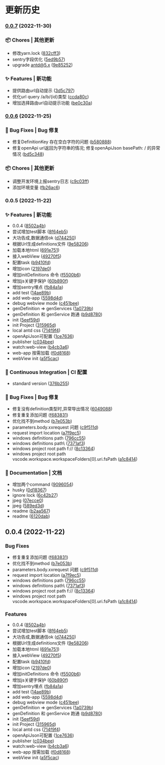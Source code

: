 # 更新历史 


### [0.0.7](https://github.com/leizelong/swagger-generate-ts/compare/v0.0.6...v0.0.7) (2022-11-30)


### 📦 Chores | 其他更新

* 修改yarn.lock ([832cff3](https://github.com/leizelong/swagger-generate-ts/commit/832cff30a4b38af5ee8623367e5d4f66158d2e29))
* sentry字段优化 ([5ed9b57](https://github.com/leizelong/swagger-generate-ts/commit/5ed9b574d2c61e23b106e48703583729bc7905c7))
* upgrade antd@5.x ([9e85252](https://github.com/leizelong/swagger-generate-ts/commit/9e85252103414296d1e63b0f16ba3006b2a227d4))


### ✨ Features | 新功能

* 提供路由url自动提示 ([3d5c797](https://github.com/leizelong/swagger-generate-ts/commit/3d5c7978ceca9149560d0ad9e942ddf54df37d2c))
* 优化url query /a/b/{id}类型 ([ccda80c](https://github.com/leizelong/swagger-generate-ts/commit/ccda80c584f00d3d89e7b5e9b2577beb8b39135a))
* 增加选择路由url自动提示功能 ([be0c30a](https://github.com/leizelong/swagger-generate-ts/commit/be0c30a06a33946e39ebe0993ef317fd79896775))

### [0.0.6](https://github.com/leizelong/swagger-generate-ts/compare/v0.0.5...v0.0.6) (2022-11-25)


### 🐛 Bug Fixes | Bug 修复

* 修复DefinitionKey 存在空白字符的问题 ([b580888](https://github.com/leizelong/swagger-generate-ts/commit/b580888401dea508a8b651abdbc0f84d8f662e00))
* 修复openApi url返回为字符串的情况; 修复openApiJson basePath: / 的异常情况 ([bd5c348](https://github.com/leizelong/swagger-generate-ts/commit/bd5c348b8296aa401b6413ac438bce7ac9fca670))


### 📦 Chores | 其他更新

* 调整开发环境上报sentry日志 ([c9c03ff](https://github.com/leizelong/swagger-generate-ts/commit/c9c03ffac1d210aad30cff5f75ea5a391e1ce25e))
* 添加环境变量 ([fb26ac6](https://github.com/leizelong/swagger-generate-ts/commit/fb26ac6eb3932345aa55b439a914cdd79321dfb4))

### 0.0.5 (2022-11-22)


### ✨ Features | 新功能

* 0.0.4 ([8502a4b](https://github.com/leizelong/swagger-generate-ts/commit/8502a4b1f99326ca0a536e308cf7ead359d3f65c))
* 尝试增加test脚本 ([8f64eb5](https://github.com/leizelong/swagger-generate-ts/commit/8f64eb59965c4dfe946604bbc1cb8e625e6ce40c))
* 大功告成,数据通信ok ([d744250](https://github.com/leizelong/swagger-generate-ts/commit/d744250a601e8ebfbbcc31dca3b0ee0ae41e7c79))
* 根据Url生成definitions文件 ([9e58206](https://github.com/leizelong/swagger-generate-ts/commit/9e58206e0804005cdf6b3e4129c72ed53f06cffa))
* 加载本地html ([691e751](https://github.com/leizelong/swagger-generate-ts/commit/691e75110ccb74f71404fe19239d4088d5dcfb7b))
* 接入webView ([49270f5](https://github.com/leizelong/swagger-generate-ts/commit/49270f5f93a2b15e9c9b04330a44b99c8c8d0e82))
* 配置task ([b9410fd](https://github.com/leizelong/swagger-generate-ts/commit/b9410fd718d2c535aaf70af1f320c2904468b1b8))
* 增加icon ([2197de0](https://github.com/leizelong/swagger-generate-ts/commit/2197de0d25fa05b857fe1858084a89797448f0b8))
* 增加initDefinitions 命令 ([f5500b6](https://github.com/leizelong/swagger-generate-ts/commit/f5500b6d4ec8119ccdd62254a2451f70705d6d3e))
* 增加js关键字保护 ([60b890f](https://github.com/leizelong/swagger-generate-ts/commit/60b890f3bbe6b48ac09f0d47a7742967579f07de))
* 增加sentry埋点 ([fb84a1a](https://github.com/leizelong/swagger-generate-ts/commit/fb84a1ac1b94db70e78093e50e95add08dc0f3ec))
* add test ([14ae89b](https://github.com/leizelong/swagger-generate-ts/commit/14ae89b6d35508e81207f0f3c598b8fdbb4f08e4))
* add web-app ([5598d4d](https://github.com/leizelong/swagger-generate-ts/commit/5598d4df01ab94c6e8cbb3a8da16c659d66c64fc))
* debug webview  mode ([c451bee](https://github.com/leizelong/swagger-generate-ts/commit/c451beee4f9aa37083d2589fe99e273c30ceb49c))
* genDefinition => genServices ([1a0739b](https://github.com/leizelong/swagger-generate-ts/commit/1a0739b3f61287c84a5b943aa1f7ea022a53698f))
* genDefinition 和 genService 跑通 ([b9d8780](https://github.com/leizelong/swagger-generate-ts/commit/b9d878045733c54102f1f4c323df5d5dea7af5ec))
* init ([5eef59d](https://github.com/leizelong/swagger-generate-ts/commit/5eef59db2c54014862890e6625b1156967138ca9))
* init Project ([315965d](https://github.com/leizelong/swagger-generate-ts/commit/315965de69dbcf64d49f0ead3e29ad106859676f))
* local antd css ([714f9f4](https://github.com/leizelong/swagger-generate-ts/commit/714f9f44caa7a7495dfe4153ecfa3186948cfced))
* openApiJson可配置 ([1ce7636](https://github.com/leizelong/swagger-generate-ts/commit/1ce7636674c85f368555d46d780b754fb46df29c))
* publisher ([c034bee](https://github.com/leizelong/swagger-generate-ts/commit/c034bee861bd5b038e6c0259332f415590f9c778))
* watch:web-view ([b4cb3a6](https://github.com/leizelong/swagger-generate-ts/commit/b4cb3a65664cb054b5b3f7dc6657a5ef76c7e84d))
* web-app 按需加载 ([f0d8168](https://github.com/leizelong/swagger-generate-ts/commit/f0d8168d87846a344957bda5fabca0eccc135a6b))
* webView init ([a5f5cac](https://github.com/leizelong/swagger-generate-ts/commit/a5f5caca6b7f3b48c2bf859fbe79559fd3691086))


### 🔧 Continuous Integration | CI 配置

* standard version ([376b255](https://github.com/leizelong/swagger-generate-ts/commit/376b25596ac18f93b63b95002a52f482c310609e))


### 🐛 Bug Fixes | Bug 修复

* 修复没有definition类型时,异常导出情况 ([6049088](https://github.com/leizelong/swagger-generate-ts/commit/6049088ef3b069ccf6910aff4cb1867b1d7d9d88))
* 修复重复添加问题 ([f683831](https://github.com/leizelong/swagger-generate-ts/commit/f683831c014388bedef36d744e8c7333c43e8a78))
* 优化找不到method ([b7e053b](https://github.com/leizelong/swagger-generate-ts/commit/b7e053b924536597919335c290877b71c3d0348b))
* parameters.body.xxrequest 问题 ([c9f511d](https://github.com/leizelong/swagger-generate-ts/commit/c9f511d592d98588e4e7d4da3e9174accdf9f712))
* request import location ([a7f9ec5](https://github.com/leizelong/swagger-generate-ts/commit/a7f9ec54000f9177dba7ba464825acd130dff342))
* windows definitions path ([796cc55](https://github.com/leizelong/swagger-generate-ts/commit/796cc555845cbe931949ab0c98d27444992d1a88))
* windows definitions path\\ ([7371af3](https://github.com/leizelong/swagger-generate-ts/commit/7371af3cbee0333cb535d7dde4355f0cadcd8dd3))
* windows project root path f:// ([8c13364](https://github.com/leizelong/swagger-generate-ts/commit/8c13364d7fb4a9f74432f0bfa7a5e0e091de0972))
* windows project root path vscode.workspace.workspaceFolders[0].uri.fsPath ([a1c8414](https://github.com/leizelong/swagger-generate-ts/commit/a1c841445c5a2fa821e84853e776565a535b61a5))


### 📝 Documentation | 文档

* 增加两个command ([9096054](https://github.com/leizelong/swagger-generate-ts/commit/90960541f4ce1521a28608d4e5d7c50b1465cb83))
* husky ([0d18367](https://github.com/leizelong/swagger-generate-ts/commit/0d18367cc96f9219cca1cd237f5b5bdb78555b87))
* ignore lock ([6c42b27](https://github.com/leizelong/swagger-generate-ts/commit/6c42b27f336da3f55ec102c708508212ee55510f))
* jpeg ([07ecce0](https://github.com/leizelong/swagger-generate-ts/commit/07ecce072b9eef53ec528253e07d71491fbac161))
* jpeg ([589ed3d](https://github.com/leizelong/swagger-generate-ts/commit/589ed3d13dc262c20b7ffa9216548976f5a889a2))
* readme ([b2aa567](https://github.com/leizelong/swagger-generate-ts/commit/b2aa5679f62632f4078d211a1a4d46f586c7e0ef))
* readme ([6120dab](https://github.com/leizelong/swagger-generate-ts/commit/6120dab38a3fb8036b7d45c1c0c0ac6e52d02422))

## 0.0.4 (2022-11-22)


### Bug Fixes

* 修复重复添加问题 ([f683831](https://github.com/leizelong/swagger-generate-ts/commit/f683831c014388bedef36d744e8c7333c43e8a78))
* 优化找不到method ([b7e053b](https://github.com/leizelong/swagger-generate-ts/commit/b7e053b924536597919335c290877b71c3d0348b))
* parameters.body.xxrequest 问题 ([c9f511d](https://github.com/leizelong/swagger-generate-ts/commit/c9f511d592d98588e4e7d4da3e9174accdf9f712))
* request import location ([a7f9ec5](https://github.com/leizelong/swagger-generate-ts/commit/a7f9ec54000f9177dba7ba464825acd130dff342))
* windows definitions path ([796cc55](https://github.com/leizelong/swagger-generate-ts/commit/796cc555845cbe931949ab0c98d27444992d1a88))
* windows definitions path\\ ([7371af3](https://github.com/leizelong/swagger-generate-ts/commit/7371af3cbee0333cb535d7dde4355f0cadcd8dd3))
* windows project root path f:// ([8c13364](https://github.com/leizelong/swagger-generate-ts/commit/8c13364d7fb4a9f74432f0bfa7a5e0e091de0972))
* windows project root path vscode.workspace.workspaceFolders[0].uri.fsPath ([a1c8414](https://github.com/leizelong/swagger-generate-ts/commit/a1c841445c5a2fa821e84853e776565a535b61a5))


### Features

* 0.0.4 ([8502a4b](https://github.com/leizelong/swagger-generate-ts/commit/8502a4b1f99326ca0a536e308cf7ead359d3f65c))
* 尝试增加test脚本 ([8f64eb5](https://github.com/leizelong/swagger-generate-ts/commit/8f64eb59965c4dfe946604bbc1cb8e625e6ce40c))
* 大功告成,数据通信ok ([d744250](https://github.com/leizelong/swagger-generate-ts/commit/d744250a601e8ebfbbcc31dca3b0ee0ae41e7c79))
* 根据Url生成definitions文件 ([9e58206](https://github.com/leizelong/swagger-generate-ts/commit/9e58206e0804005cdf6b3e4129c72ed53f06cffa))
* 加载本地html ([691e751](https://github.com/leizelong/swagger-generate-ts/commit/691e75110ccb74f71404fe19239d4088d5dcfb7b))
* 接入webView ([49270f5](https://github.com/leizelong/swagger-generate-ts/commit/49270f5f93a2b15e9c9b04330a44b99c8c8d0e82))
* 配置task ([b9410fd](https://github.com/leizelong/swagger-generate-ts/commit/b9410fd718d2c535aaf70af1f320c2904468b1b8))
* 增加icon ([2197de0](https://github.com/leizelong/swagger-generate-ts/commit/2197de0d25fa05b857fe1858084a89797448f0b8))
* 增加initDefinitions 命令 ([f5500b6](https://github.com/leizelong/swagger-generate-ts/commit/f5500b6d4ec8119ccdd62254a2451f70705d6d3e))
* 增加js关键字保护 ([60b890f](https://github.com/leizelong/swagger-generate-ts/commit/60b890f3bbe6b48ac09f0d47a7742967579f07de))
* 增加sentry埋点 ([fb84a1a](https://github.com/leizelong/swagger-generate-ts/commit/fb84a1ac1b94db70e78093e50e95add08dc0f3ec))
* add test ([14ae89b](https://github.com/leizelong/swagger-generate-ts/commit/14ae89b6d35508e81207f0f3c598b8fdbb4f08e4))
* add web-app ([5598d4d](https://github.com/leizelong/swagger-generate-ts/commit/5598d4df01ab94c6e8cbb3a8da16c659d66c64fc))
* debug webview  mode ([c451bee](https://github.com/leizelong/swagger-generate-ts/commit/c451beee4f9aa37083d2589fe99e273c30ceb49c))
* genDefinition => genServices ([1a0739b](https://github.com/leizelong/swagger-generate-ts/commit/1a0739b3f61287c84a5b943aa1f7ea022a53698f))
* genDefinition 和 genService 跑通 ([b9d8780](https://github.com/leizelong/swagger-generate-ts/commit/b9d878045733c54102f1f4c323df5d5dea7af5ec))
* init ([5eef59d](https://github.com/leizelong/swagger-generate-ts/commit/5eef59db2c54014862890e6625b1156967138ca9))
* init Project ([315965d](https://github.com/leizelong/swagger-generate-ts/commit/315965de69dbcf64d49f0ead3e29ad106859676f))
* local antd css ([714f9f4](https://github.com/leizelong/swagger-generate-ts/commit/714f9f44caa7a7495dfe4153ecfa3186948cfced))
* openApiJson可配置 ([1ce7636](https://github.com/leizelong/swagger-generate-ts/commit/1ce7636674c85f368555d46d780b754fb46df29c))
* publisher ([c034bee](https://github.com/leizelong/swagger-generate-ts/commit/c034bee861bd5b038e6c0259332f415590f9c778))
* watch:web-view ([b4cb3a6](https://github.com/leizelong/swagger-generate-ts/commit/b4cb3a65664cb054b5b3f7dc6657a5ef76c7e84d))
* web-app 按需加载 ([f0d8168](https://github.com/leizelong/swagger-generate-ts/commit/f0d8168d87846a344957bda5fabca0eccc135a6b))
* webView init ([a5f5cac](https://github.com/leizelong/swagger-generate-ts/commit/a5f5caca6b7f3b48c2bf859fbe79559fd3691086))
